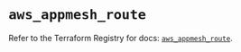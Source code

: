 # `aws_appmesh_route`

Refer to the Terraform Registry for docs: [`aws_appmesh_route`](https://registry.terraform.io/providers/hashicorp/aws/5.60.0/docs/resources/appmesh_route).
